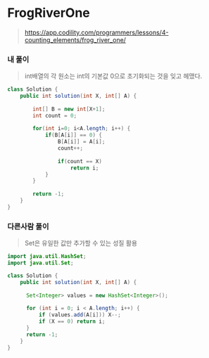 # FrogRiverOne
>https://app.codility.com/programmers/lessons/4-counting_elements/frog_river_one/

### 내 풀이
>int배열의 각 원소는 int의 기본값 0으로 초기화되는 것을 잊고 헤맸다.
~~~java
class Solution {
    public int solution(int X, int[] A) {
        
        int[] B = new int[X+1];
        int count = 0;
        
        for(int i=0; i<A.length; i++) {
            if(B[A[i]] == 0) {
                B[A[i]] = A[i];
                count++;
                
                if(count == X)
                    return i;
            }
        }
        
        return -1;
    }
}
~~~

### 다른사람 풀이
>Set은 유일한 값만 추가할 수 있는 성질 활용
~~~java
import java.util.HashSet;
import java.util.Set;

class Solution {
    public int solution(int X, int[] A) {
    
      Set<Integer> values = new HashSet<Integer>();
      
      for (int i = 0; i < A.length; i++) {
          if (values.add(A[i])) X--; 
          if (X == 0) return i;
      }
      return -1;
    }
}
~~~
